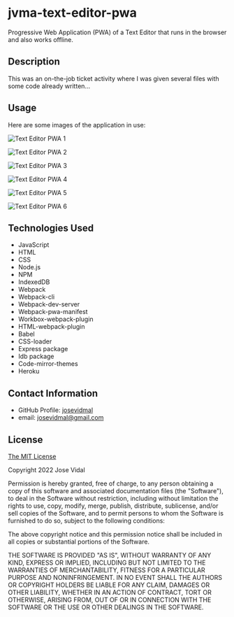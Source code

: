 # jvma-text-editor-pwa
Progressive Web Application (PWA) of a Text Editor that runs in the browser and also works offline.

## Description

This was an on-the-job ticket activity where I was given several files with some code already written...

## Usage

Here are some images of the application in use:

![Text Editor PWA 1]()

![Text Editor PWA 2]()

![Text Editor PWA 3]()

![Text Editor PWA 4]() 

![Text Editor PWA 5]()

![Text Editor PWA 6]()

## Technologies Used

* JavaScript
* HTML
* CSS
* Node.js
* NPM
* IndexedDB
* Webpack
* Webpack-cli
* Webpack-dev-server
* Webpack-pwa-manifest
* Workbox-webpack-plugin
* HTML-webpack-plugin
* Babel
* CSS-loader
* Express package
* Idb package
* Code-mirror-themes
* Heroku

## Contact Information

* GitHub Profile: [josevidmal](https://github.com/josevidmal)
* email: josevidmal@gmail.com

## License

[The MIT License](https://www.mit.edu/~amini/LICENSE.md)

Copyright 2022 Jose Vidal

Permission is hereby granted, free of charge, to any person obtaining a copy of this software and associated documentation files (the "Software"), to deal in the Software without restriction, including without limitation the rights to use, copy, modify, merge, publish, distribute, sublicense, and/or sell copies of the Software, and to permit persons to whom the Software is furnished to do so, subject to the following conditions:
    
The above copyright notice and this permission notice shall be included in all copies or substantial portions of the Software.
    
THE SOFTWARE IS PROVIDED "AS IS", WITHOUT WARRANTY OF ANY KIND, EXPRESS OR IMPLIED, INCLUDING BUT NOT LIMITED TO THE WARRANTIES OF MERCHANTABILITY, FITNESS FOR A PARTICULAR PURPOSE AND NONINFRINGEMENT. IN NO EVENT SHALL THE AUTHORS OR COPYRIGHT HOLDERS BE LIABLE FOR ANY CLAIM, DAMAGES OR OTHER LIABILITY, WHETHER IN AN ACTION OF CONTRACT, TORT OR OTHERWISE, ARISING FROM, OUT OF OR IN CONNECTION WITH THE SOFTWARE OR THE USE OR OTHER DEALINGS IN THE SOFTWARE.